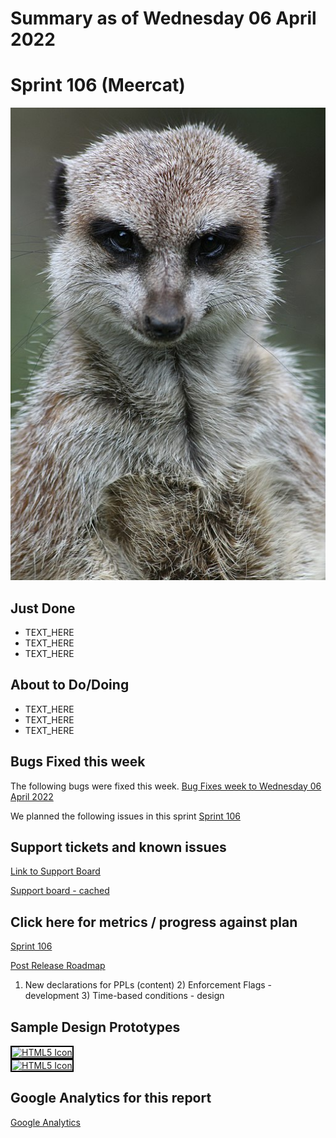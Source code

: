 # Summary as of Wednesday 06 April 2022 

# Sprint 106 (Meercat)

![ijinterwas from Netherlands, CC BY 2.0 <https://creativecommons.org/licenses/by/2.0>, via Wikimedia Commons](graphs/meercat2.jpg)

## Just Done
* TEXT_HERE
* TEXT_HERE
* TEXT_HERE

## About to Do/Doing
* TEXT_HERE
* TEXT_HERE
* TEXT_HERE

## Bugs Fixed this week
The following bugs were fixed this week.
[Bug Fixes week to Wednesday 06 April 2022](graphs/bugs06042022.png)

We planned the following issues in this sprint 
[Sprint 106](graphs/sprint06042022.png)

## Support tickets and known issues
[Link to Support Board](https://collaboration.homeoffice.gov.uk/jira/secure/RapidBoard.jspa?rapidView=1717&selectedIssue=ASSB-253)

[Support board - cached](graphs/supportBoard06042022.png)

## Click here for metrics / progress against plan
[Sprint 106](graphs/progress06042022.png)

[Post Release Roadmap](graphs/roadmap06042022.png)

1) New declarations for PPLs (content) 2) Enforcement Flags - development 3) Time-based conditions - design

## Sample Design Prototypes
<a href="graphs/proto1_06042022.png"><img src="graphs/proto1_06042022.png" alt="HTML5 Icon" width="200" style="border:2px solid black"></a>
<br>
<a href="graphs/proto2_06042022.png"><img src="graphs/proto2_06042022.png" alt="HTML5 Icon" width="200" style="border:2px solid black"></a>
<br>


## Google Analytics for this report
[Google Analytics](graphs/GA06042022.png)


